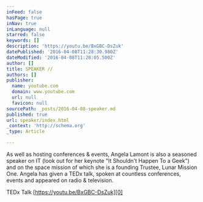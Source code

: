 ```yaml
---
inFeed: false
hasPage: true
inNav: true
inLanguage: null
starred: false
keywords: []
description: 'https://youtu.be/BxGBC-DsZuk'
datePublished: '2016-04-08T11:28:30.980Z'
dateModified: '2016-04-08T11:28:05.500Z'
author: []
title: SPEAKER //
authors: []
publisher:
  name: youtube.com
  domain: www.youtube.com
  url: null
  favicon: null
sourcePath: _posts/2016-04-08-speaker.md
published: true
url: speaker/index.html
_context: 'http://schema.org'
_type: Article

---
```

As well as hosting conferences & events, Angela Lamont is also a seasoned speaker on IT (look out for her keynote "It Shouldn't Happen To  a Geek") and on the space mission of which she is a founding Trustee, Lunar Mission One.  Angela has given a TEDx talk, spoken at countless conferences, events and appeared on radio & television.

TEDx Talk [https://youtu.be/BxGBC-DsZuk][0]

[0]: null